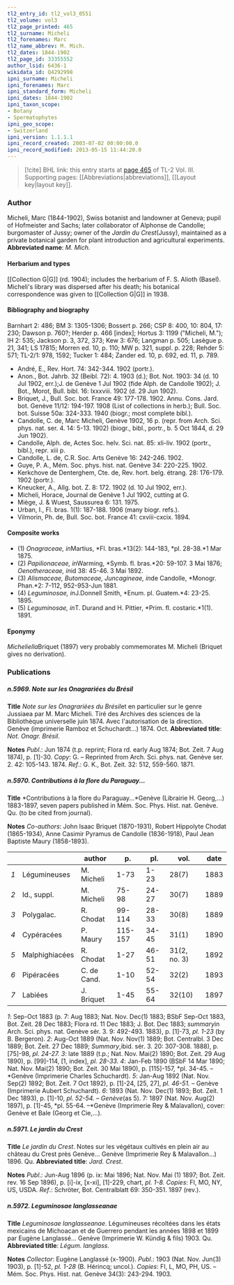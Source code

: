 ```yaml
---
tl2_entry_id: tl2_vol3_0551
tl2_volume: vol3
tl2_page_printed: 465
tl2_surname: Micheli
tl2_forenames: Marc
tl2_name_abbrev: M. Mich.
tl2_dates: 1844-1902
tl2_page_id: 33355552
author_lsid: 6436-1
wikidata_id: Q4292998
ipni_surname: Micheli
ipni_forenames: Marc
ipni_standard_form: Micheli
ipni_dates: 1844-1902
ipni_taxon_scope: 
- Botany
- Spermatophytes
ipni_geo_scope: 
- Switzerland
ipni_version: 1.1.1.1
ipni_record_created: 2003-07-02 00:00:00.0
ipni_record_modified: 2013-05-15 11:44:20.0
---
```



> [!cite] BHL link: this entry starts at [page 465](https://www.biodiversitylibrary.org/page/33355552) of TL-2 Vol. III.
> Supporting pages: [[Abbreviations|abbreviations]], [[Layout key|layout key]].

### Author

Micheli, Marc (1844-1902), Swiss botanist and landowner at Geneva; pupil of Hofmeister and Sachs; later collaborator of Alphonse de Candolle; burgomaster of Jussy; owner of the *Jardin du Crest*(Jussy), maintained as a private botanical garden for plant introduction and agricultural experiments. 
**Abbreviated name**: *M. Mich.*

#### Herbarium and types

[[Collection G|G]] (rd. 1904); includes the herbarium of F. S. Alioth (Basel). Micheli's library was dispersed after his death; his botanical correspondence was given to [[Collection G|G]] in 1938.

#### Bibliography and biography

Barnhart 2: 486; BM 3: 1305-1306; Bossert p. 266; CSP 8: 400, 10: 804, 17: 230; Dawson p. 760?; Herder p. 466 \[index\]; Hortus 3: 1199 ("Micheli, M."); IH 2: 535; Jackson p. 3, 372, 373; Kew 3: 676; Langman p. 505; Lasègue p. 21, 341; LS 17815; Morren ed. 10, p. 110; MW p. 321, suppl. p. 228; Rehder 5: 571; TL-2/1: 978, 1592; Tucker 1: 484; Zander ed. 10, p. 692, ed. 11, p. 789.
- André, E., Rev. Hort. 74: 342-344. 1902 (portr.).
- Anon., Bot. Jahrb. 32 (Beibl. 72): 4. 1903 (d.); Bot. Not. 1903: 34 (d. 10 Jul 1902, err.);J. de Genève 1 Jul 1902 (fide Alph. de Candolle 1902); J. Bot., Morot, Bull. bibl. 16: lxxxviii. 1902 (d. 29 Jun 1902).
- Briquet, J., Bull. Soc. bot. France 49: 177-178. 1902. Annu. Cons. Jard. bot. Genève 11/12: 194-197. 1908 (List of collections in herb.); Bull. Soc. bot. Suisse 50a: 324-333. 1940 (biogr.; most complete bibl.).
- Candolle, C. de, Marc Micheli, Genève 1902, 16 p. (repr. from Arch. Sci. phys. nat. ser. 4. 14: 5-13. 1902) (biogr., bibl., portr., b. 5 Oct 1844, d. 29 Jun 1902).
- Candolle, Alph. de, Actes Soc. helv. Sci. nat. 85: xli-liv. 1902 (portr., bibl.), repr. xiii p.
- Candolle, L. de, C.R. Soc. Arts Genève 16: 242-246. 1902.
- Guye, P. A., Mém. Soc. phys. hist. nat. Genève 34: 220-225. 1902.
- Kerkchove de Denterghem, Cte. de, Rev. hort. belg. étrang. 28: 176-179. 1902 (portr.).
- Kneucker, A., Allg. bot. Z. 8: 172. 1902 (d. 10 Jul 1902, err.).
- Micheli, Horace, Journal de Genève 1 Jul 1902, cutting at G.
- Miège, J. & Wuest, Saussurea 6: 131. 1975.
- Urban, I., Fl. bras. 1(1): 187-188. 1906 (many biogr. refs.).
- Vilmorin, Ph. de, Bull. Soc. bot. France 41: cxviii-cxcix. 1894.

#### Composite works

- (1) *Onagraceae, in*Martius, *Fl. bras.*13(2): 144-183, *pl. 28-38.*1 Mar 1875.
- (2) *Papilionaceae, in*Warming, *Symb. fl. bras.*20: 59-107. 3 Mai 1876; *Oenotheraceae, in*id 38: 45-46. 3 Mai 1892.
- (3) *Alismaceae, Butomaceae, Juncagineae, in*de Candolle, *Monogr. Phan.*2: 7-112, 952-953-Jun 1881.
- (4) *Leguminosae, in*J.Donnell Smith, *Enum. pl. Guatem.*4: 23-25. 1895.
- (5) *Leguminosae, in*T. Durand and H. Pittier, *Prim. fl. costaric.*1(1). 1891.

#### Eponymy

*Micheliella*Briquet (1897) very probably commemorates M. Micheli (Briquet gives no derivation).

### Publications

##### n.5969. Note sur les Onagrariées du Brésil

**Title**
*Note sur les Onagrariées du Brésil*et en particulier sur le genre Jussiaea par M. Marc Micheli. Tiré des Archives des sciences de la Bibliothèque universelle juin 1874. Avec l'autorisation de la direction. Genève (imprimerie Ramboz et Schuchardt...) 1874. Oct.
**Abbreviated title**: *Not. Onagr. Brésil*.

**Notes**
*Publ*.: Jun 1874 (t.p. reprint; Flora rd. early Aug 1874; Bot. Zeit. 7 Aug 1874), p. \[1\]-30.
*Copy*: G. – Reprinted from Arch. Sci. phys. nat. Genève ser. 2. 42: 105-143. 1874.
*Ref*.: G. K., Bot. Zeit. 32: 512, 559-560. 1871.

##### n.5970. Contributions à la flore du Paraguay...

**Title**
*Contributions à la flore du Paraguay...*Genève (Librairie H. Georg,...) 1883-1897, seven papers published in Mém. Soc. Phys. Hist. nat. Genève. Qu. (to be cited from journal).

**Notes**
*Co-authors*: John Isaac Briquet (1870-1931), Robert Hippolyte Chodat (1865-1934), Anne Casimir Pyramus de Candolle (1836-1918), Paul Jean Baptiste Maury (1858-1893).

| 	| 	|author	|p.	|pl.	|vol.	|date|
|---	|---	|---	|---	|---	|---	|---	|
|*1*	|Légumineuses	|M. Micheli	|1-73	|1-23	|28(7)	|1883|
|*2*	|Id., suppl.	|M. Micheli	|75-98	|24-27	|30(7)	|1889|
|*3*	|Polygalac.	|R. Chodat	|99-114	|28-33	|30(8)	|1889|
|*4*	|Cypéracées	|P. Maury	|115-157	|34-45	|31(1)	|1890|
|*5*	|Malphighiacées	|R. Chodat	|1-27	|46-51	|31(2, no. 3)	|1892|
|*6*	|Pipéracées	|C. de Cand.	|1-10	|52-54	|32(2)	|1893|
|*7*	|Labiées	|J. Briquet	|1-45	|55-64	|32(10)	|1897|

*1*: Sep-Oct 1883 (p. 7: Aug 1883; Nat. Nov. Dec(1) 1883; BSbF Sep-Oct 1883, Bot. Zeit. 28 Dec 1883; Flora rd. 11 Dec 1883; J. Bot. Dec 1883; *summary*in Arch. Sci. phys. nat. Genève sér. 3. 9: 492-493. 1883), p. \[1\]-73, *pl. 1-23* (by B. Bergeron).
*2*: Aug-Oct 1889 (Nat. Nov. Nov(1) 1889; Bot. Centralbl. 3 Dec 1889; Bot. Zeit. 27 Dec 1889; *Summary*,ibid. sér. 3. 20: 307-308. 1888), p. \[75\]-98, *pl. 24-27.*
*3*: late 1889 (t.p.; Nat. Nov. Mai(2) 1890; Bot. Zeit. 29 Aug 1890), p. \[99\]-114, \[1, index\], *pl. 28-33.*
*4*: Jan-Feb 1890 (BSbF 14 Mar 1890; Nat. Nov. Mai(2) 1890; Bot. Zeit. 30 Mai 1890), p. \[115\]-157, *pl. 34-45. –*Genève (Imprimerie Charles Schuchardt).
*5*: Jan-Aug 1892 (Nat. Nov. Sep(2) 1892; Bot. Zeit. 7 Oct 1892), p. \[1\]-24, \[25, 27\], *pl. 46-51.* – Genève (Imprimerie Aubert Schuchardt).
*6*: 1893 (Nat. Nov. Dec(1) 1893; Bot. Zeit. 1 Dec 1893), p. \[1\]-10, *pl. 52-54. – Genève*(as 5).
7: 1897 (Nat. Nov. Aug(2) 1897), p. \[1\]-45, *pl. 55-64. –*Genève (Imprimerie Rey & Malavallon), cover: Genève et Bale (Georg et Cie,...).

##### n.5971. Le jardin du Crest

**Title**
*Le jardin du Crest*. Notes sur les végétaux cultivés en plein air au château du Crest près Genève... Genève (Imprimerie Rey & Malavallon...) 1896. Qu.
**Abbreviated title**: *Jard. Crest*.

**Notes**
*Publ*.: Jun-Aug 1896 (p. ix: Mai 1896; Nat. Nov. Mai (1) 1897; Bot. Zeit. rev. 16 Sep 1896), p. \[i\]-ix, \[x-xi\], \[1\]-229, chart, *pl. 1-8. Copies*: FI, MO, NY, US, USDA.
*Ref*.: Schröter, Bot. Centralblatt 69: 350-351. 1897 (rev.).

##### n.5972. Leguminosae langlasseanae

**Title**
*Leguminosae langlasseanae*. Légumineuses récoltées dans les états mexicains de Michoacan et de Guerrero pendant les années 1898 et 1899 par Eugène Langlassé... Genève (Imprimerie W. Kündig & fils) 1903. Qu.
**Abbreviated title**: *Légum. langlass.*

**Notes**
*Collector*: Eugène Langlassé (x-1900).
*Publ*.: 1903 (Nat. Nov. Jun(3) 1903), p. \[1\]-52, *pl. 1-28* (B. Hérincq; uncol.). *Copies*: FI, L, MO, PH, US. – Mém. Soc. Phys. Hist. nat. Genève 34(3): 243-294. 1903.

